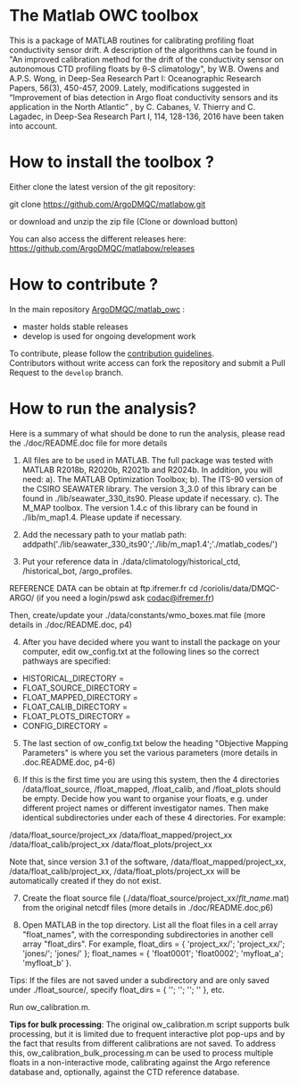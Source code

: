 # The Matlab OWC toolbox

This is a package of MATLAB routines for calibrating profiling float conductivity sensor drift. A description of the algorithms can be found in "An improved calibration method for the drift of the conductivity sensor on autonomous CTD profiling floats by θ-S climatology", by W.B. Owens and A.P.S. Wong, in Deep-Sea Research Part I: Oceanographic Research Papers, 56(3), 450-457, 2009.
Lately,  modifications suggested in “Improvement of bias detection in Argo float conductivity sensors and its application in the North Atlantic” , by C. Cabanes, V. Thierry and C. Lagadec, in Deep-Sea Research Part I, 114, 128-136, 2016  have been taken into account. 

# How to install the toolbox ?

Either clone the latest version of the git repository:

git clone https://github.com/ArgoDMQC/matlabow.git

or download and unzip the zip file (Clone or download button)

You can also access the different releases here: 
https://github.com/ArgoDMQC/matlabow/releases

# How to contribute ?

In the main repository  [ArgoDMQC/matlab_owc](https://github.com/ArgoDMQC/matlab_owc) :

- master holds stable releases
- develop is used for ongoing development work

 To contribute, please follow the [contribution guidelines](https://github.com/ArgoDMQC/matlab_owc/blob/develop/contributing.md).  
Contributors without write access can fork the repository and submit a Pull Request to the `develop` branch.


# How to run the analysis?
Here is a summary of what should be done to run the analysis, please read the ./doc/README.doc file for more details


1. All files are to be used in MATLAB. The full package was tested with MATLAB R2018b, R2020b, R2021b and R2024b. In addition, you will need:
a). The MATLAB Optimization Toolbox;
b). The ITS-90 version of the CSIRO SEAWATER library. The version 3\_3.0 of this library can be found in ./lib/seawater\_330\_its90. Please update if necessary.
c). The M_MAP toolbox. The version  1.4.c of this library can be found in ./lib/m\_map1.4. Please update if necessary.

2. Add the necessary path to your matlab path: addpath('./lib/seawater\_330\_its90';'./lib/m\_map1.4';'./matlab\_codes/')

3. Put your reference data in ./data/climatology/historical\_ctd, /historical\_bot, /argo\_profiles.

REFERENCE DATA can be obtain at ftp.ifremer.fr
cd /coriolis/data/DMQC-ARGO/   (if you need a login/pswd ask codac@ifremer.fr)

Then, create/update your ./data/constants/wmo\_boxes.mat file (more details in ./doc/README.doc, p4)

4. After you have decided where you want to install the package on your computer, edit ow\_config.txt at the following lines so the correct pathways are specified:

* HISTORICAL\_DIRECTORY =
* FLOAT\_SOURCE\_DIRECTORY =
* FLOAT\_MAPPED\_DIRECTORY =
* FLOAT\_CALIB\_DIRECTORY =
* FLOAT\_PLOTS\_DIRECTORY =
* CONFIG\_DIRECTORY =

5. The last section of ow\_config.txt below the heading "Objective Mapping Parameters" is where you set the various parameters (more details in .doc.README.doc, p4-6)

6.  If this is the first time you are using this system, then the 4 directories /data/float\_source, /float\_mapped, /float\_calib, and /float\_plots should be empty. Decide how you want to organise your floats, e.g. under different project names or different investigator names. Then make identical subdirectories under each of these 4 directories. For example:

/data/float\_source/project\_xx
/data/float\_mapped/project\_xx
/data/float\_calib/project\_xx
/data/float\_plots/project\_xx

Note that, since version 3.1 of the software, /data/float_mapped/project_xx, /data/float_calib/project_xx, /data/float_plots/project_xx will be automatically created if they do not exist.

7.  Create the float source file (./data/float\_source/project\_xx/$flt\_name$.mat) from the original netcdf files (more details in ./doc/README.doc,p6)

8. Open MATLAB in the top directory. List all the float files in a cell array "float\_names", with the corresponding subdirectories in another cell array "float_dirs". For example,
float_dirs = { 'project\_xx/'; 'project\_xx/'; 'jones/'; 'jones/' };
float_names = { 'float0001'; 'float0002'; 'myfloat\_a'; 'myfloat\_b' }.

Tips: If the files are not saved under a subdirectory and are only saved under ./float\_source/, specify float\_dirs = { ''; ''; ''; '' }, etc.

Run ow\_calibration.m. 


**Tips for bulk processing**: The original ow_calibration.m script supports bulk processing, but it is limited due to frequent interactive plot pop-ups and by the fact that results from different calibrations are not saved. To address this, ow_calibration_bulk_processing.m can be used to process multiple floats in a non-interactive mode, calibrating against the Argo reference database and, optionally, against the CTD reference database.




